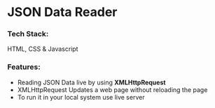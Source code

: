 # JSON Data Reader

### Tech Stack:
HTML, CSS & Javascript

### Features:
- Reading JSON Data live by using **XMLHttpRequest**
- XMLHttpRequest Updates a web page without reloading the page
- To run it in your local system use live server
